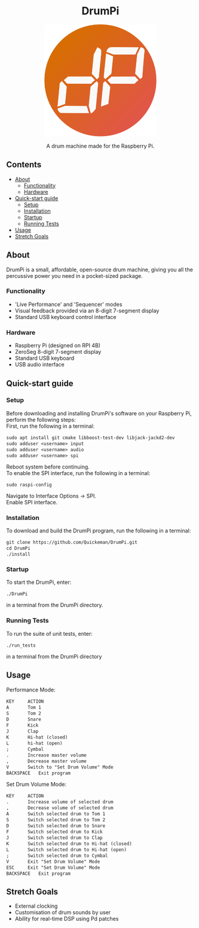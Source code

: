 <h1 align="center">DrumPi</h1>
<p align="center">
  <a href="https://github.com/Quickeman/DrumPi">
    <img src="/images/drumpi_logo.png" alt="Logo" height="300">
  </a>

  <p align="center">A drum machine made for the Raspberry Pi.</p>  
</p>

## Contents
<ul>
  <li><a href="#About">About</a>
    <ul>
      <li><a href="#Functionality">Functionality</a>
      <li><a href="#Hardware">Hardware</a>
    </ul>
  <li><a href="#Quick Start Guide">Quick-start guide</a>
    <ul>
      <li><a href="#Setup">Setup</a>
      <li><a href="#Installation">Installation</a>
      <li><a href="#Startup">Startup</a>
      <li><a href="#Running Tests">Running Tests</a>
    </ul>
  <li><a href="#Usage">Usage</a>
  <li><a href="#Stretch Goals">Stretch Goals</a>
</ul>

## About
DrumPi is a small, affordable, open-source drum machine, giving you all the percussive power you need in a pocket-sized package.

### Functionality
- 'Live Performance' and 'Sequencer' modes
- Visual feedback provided via an 8-digit 7-segment display
- Standard USB keyboard control interface

### Hardware
- Raspberry Pi (designed on RPI 4B)
- ZeroSeg 8-digit 7-segment display
- Standard USB keyboard
- USB audio interface

## Quick-start guide
### Setup
Before downloading and installing DrumPi's software on your Raspberry Pi, perform the following steps:    
First, run the following in a terminal:
```
sudo apt install git cmake libboost-test-dev libjack-jackd2-dev
sudo adduser <username> input
sudo adduser <username> audio
sudo adduser <username> spi
```
Reboot system before continuing.    
To enable the SPI interface, run the following in a terminal:
```
sudo raspi-config
```
Navigate to Interface Options -> SPI.   
Enable SPI interface.   

### Installation
To download and build the DrumPi program, run the following in a terminal:
```
git clone https://github.com/Quickeman/DrumPi.git
cd DrumPi
./install
```

### Startup
To start the DrumPi, enter:
```
./DrumPi
```
in a terminal from the DrumPi directory.

### Running Tests
To run the suite of unit tests, enter:
```
./run_tests
```
in a terminal from the DrumPi directory

## Usage
Performance Mode:  
```
KEY		ACTION
A		Tom 1
S		Tom 2
D		Snare
F		Kick
J		Clap
K		Hi-hat (closed)
L		hi-hat (open)
;		Cymbal
.		Increase master volume
,		Decrease master volume
V		Switch to "Set Drum Volume" Mode
BACKSPACE	Exit program
```
Set Drum Volume Mode:
```
KEY		ACTION
.		Increase volume of selected drum
,		Decrease volume of selected drum
A		Switch selected drum to Tom 1
S		Switch selected drum to Tom 2
D		Switch selected drum to Snare
F		Switch selected drum to Kick
J		Switch selected drum to Clap
K		Switch selected drum to Hi-hat (closed)
L		Switch selected drum to Hi-hat (open)
;		Switch selected drum to Cymbal
V		Exit "Set Drum Volume" Mode
ESC		Exit "Set Drum Volume" Mode
BACKSPACE	Exit program
```

## Stretch Goals
- External clocking
- Customisation of drum sounds by user
- Ability for real-time DSP using Pd patches
